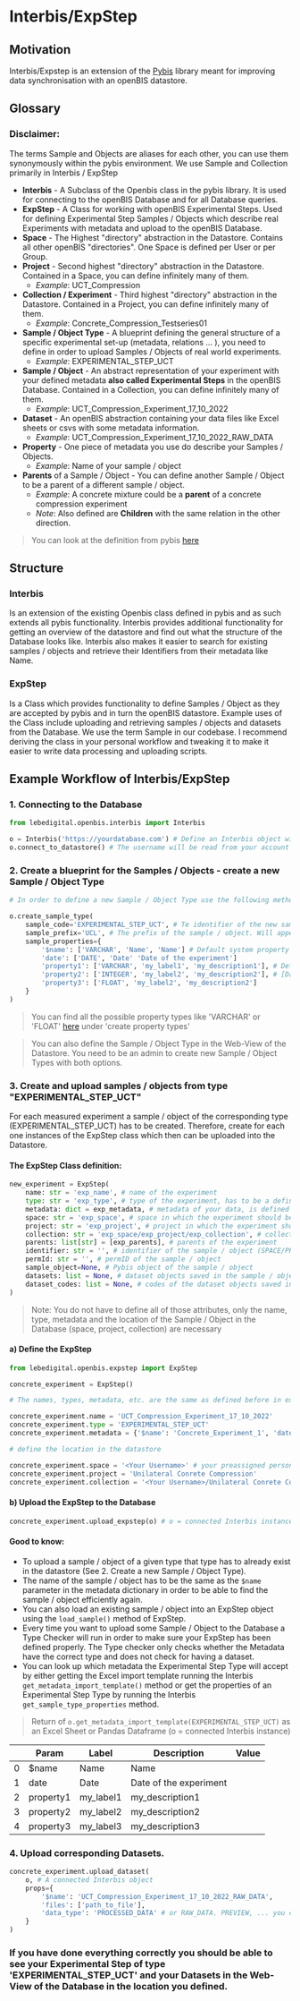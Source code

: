 # Interbis/ExpStep

## Motivation

Interbis/Expstep is an extension of the [Pybis](https://pypi.org/project/PyBIS/) library meant for improving data synchronisation with an openBIS datastore.

## Glossary

### Disclaimer:
The terms Sample and Objects are aliases for each other, you can use them synonymously within the pybis environment. We use Sample and Collection primarily in Interbis / ExpStep

- **Interbis** - A Subclass of the Openbis class in the pybis library. It is used for connecting to the openBIS Database and for all Database queries.
- **ExpStep** - A Class for working with openBIS Experimental Steps. Used for defining Experimental Step Samples / Objects which describe real Experiments with metadata and upload to the openBIS Database.
- **Space** - The Highest "directory" abstraction in the Datastore. Contains all other openBIS "directories". One Space is defined per User or per Group.
- **Project** - Second highest "directory" abstraction in the Datastore. Contained in a Space, you can define infinitely many of them.
  - _Example_: UCT_Compression
- **Collection / Experiment** - Third highest "directory" abstraction in the Datastore. Contained in a Project, you can define infinitely many of them.
  - _Example_: Concrete_Compression_Testseries01
- **Sample / Object Type** - A blueprint defining the general structure of a specific experimental set-up (metadata, relations ... ), you need to define in order to upload Samples / Objects of real world experiments.
  - _Example_: EXPERIMENTAL_STEP_UCT
- **Sample / Object** - An abstract representation of your experiment with your defined metadata **also called Experimental Steps** in the openBIS Database. Contained in a Collection, you can define infinitely many of them.
  - _Example_: UCT_Compression_Experiment_17_10_2022
- **Dataset** - An openBIS abstraction containing your data files like Excel sheets or csvs with some metadata information.
  - _Example_: UCT_Compression_Experiment_17_10_2022_RAW_DATA
- **Property** - One piece of metadata you use do describe your Samples / Objects. 
  - _Example_: Name of your sample / object
- **Parents** of a Sample / Object - You can define another Sample / Object to be a parent of a different sample / object.
  - _Example_: A concrete mixture could be a **parent** of a concrete compression experiment
  -  _Note_: Also defined are **Children** with the same relation in the other direction.

> You can look at the definition from pybis [here](https://pypi.org/project/PyBIS/)

## Structure

### Interbis

Is an extension of the existing Openbis class defined in pybis and as such extends all pybis functionality.
Interbis provides additional functionality for getting an overview of the datastore and find out what the structure of the Database looks like.
Interbis also makes it easier to search for existing samples / objects and retrieve their Identifiers from their metadata like Name.

### ExpStep

Is a Class which provides functionality to define Samples / Object as they are accepted by pybis and in turn the openBIS datastore.
Example uses of the Class include uploading and retrieving samples / objects and datasets from the Database.
We use the term Sample in our codebase.
I recommend deriving the class in your personal workflow and tweaking it to make it easier to write data processing and uploading scripts. 


## Example Workflow of Interbis/ExpStep

### 1. Connecting to the Database

```python
from lebedigital.openbis.interbis import Interbis

o = Interbis('https://yourdatabase.com') # Define an Interbis object with the url to your openBIS Database
o.connect_to_datastore() # The username will be read from your account (windows/linux) and you will have to input the password
```

### 2. Create a blueprint for the Samples / Objects - create a new **Sample / Object Type**

```python
# In order to define a new Sample / Object Type use the following method

o.create_sample_type(
    sample_code='EXPERIMENTAL_STEP_UCT', # Te identifier of the new sample / object type
    sample_prefix='UCL', # The prefix of the sample / object. Will appear before every sample / object code
    sample_properties={
        '$name': ['VARCHAR', 'Name', 'Name'] # Default system property
        'date': ['DATE', 'Date' 'Date of the experiment']
        'property1': ['VARCHAR', 'my_label1', 'my_description1'], # Define properties here with data in the order
        'property2': ['INTEGER', 'my_label2', 'my_description2'], # [Data Type, Label, Description]
        'property3': ['FLOAT', 'my_label2', 'my_description2']
    }
)
```
> You can find all the possible property types like 'VARCHAR' or 'FLOAT' [here](https://pypi.org/project/PyBIS/) under 'create property types'

> You can also define the Sample / Object Type in the Web-View of the Datastore. You need to be an admin to create new Sample / Object Types with both options.

### 3. Create and upload samples / objects from type "EXPERIMENTAL_STEP_UCT"

For each measured experiment a sample / object of the corresponding type (EXPERIMENTAL_STEP_UCT) has to be created. Therefore, create for each one instances of the ExpStep class which then can be uploaded into the Datastore.

#### The ExpStep Class definition:

``` python
new_experiment = ExpStep(
    name: str = 'exp_name', # name of the experiment
    type: str = 'exp_type', # type of the experiment, has to be a defined sample / object type in the datastore
    metadata: dict = exp_metadata, # metadata of your data, is defined by the sample / object type
    space: str = 'exp_space', # space in which the experiment should be saved
    project: str = 'exp_project', # project in which the experiment should be saved
    collection: str = 'exp_space/exp_project/exp_collection', # collection in which the experiment should be saved
    parents: list[str] = [exp_parents], # parents of the experiment
    identifier: str = '', # identifier of the sample / object (SPACE/PROJECT/SAMPLE_CODE)
    permId: str = '', # permID of the sample / object
    sample_object=None, # Pybis object of the sample / object
    datasets: list = None, # dataset objects saved in the sample / object
    dataset_codes: list = None, # codes of the dataset objects saved in the sample / object
)
```

> Note: You do not have to define all of those attributes, only the name, type, metadata and the location of the Sample / Object in the Database (space, project, collection) are necessary


#### a) Define the ExpStep
```python
from lebedigital.openbis.expstep import ExpStep

concrete_experiment = ExpStep()

# The names, types, metadata, etc. are the same as defined before in examples or creating the Sample / Object Type

concrete_experiment.name = 'UCT_Compression_Experiment_17_10_2022'
concrete_experiment.type = 'EXPERIMENTAL_STEP_UCT'
concrete_experiment.metadata = {'$name': 'Concrete_Experiment_1', 'date': '17:10:2022'}

# define the location in the datastore

concrete_experiment.space = '<Your Username>' # your preassigned personal space
concrete_experiment.project = 'Unilateral Conrete Compression'
concrete_experiment.collection = '<Your Username>/Unilateral Conrete Compression/Concrete_Compression_Testseries01'
```

#### b) Upload the ExpStep to the Database
```python
concrete_experiment.upload_expstep(o) # o = connected Interbis instance
```
#### Good to know:
* To upload a sample / object of a given type that type has to already exist in the datastore (See 2. Create a new Sample / Object Type).
* The name of the sample / object has to be the same as the `$name` parameter in the metadata dictionary in order to be able to find the sample / object efficiently again.
* You can also load an existing sample / object into an ExpStep object using the `load_sample()` method of ExpStep.
* Every time you want to upload some Sample / Object to the Database a Type Checker will run in order to make sure your ExpStep has been defined properly. The Type checker only checks whether the Metadata have the correct type and does not check for having a dataset.
* You can look up which metadata the Experimental Step Type will accept by either getting the Excel import template running the Interbis `get_metadata_import_template()` method or get the properties of an Experimental Step Type by running the Interbis `get_sample_type_properties` method.

> Return of `o.get_metadata_import_template(EXPERIMENTAL_STEP_UCT)` as an Excel Sheet or Pandas Dataframe (o = connected Interbis instance)

|     | Param     | Label     | Description            | Value |
|-----|-----------|-----------|------------------------|-------|
| 0   | $name     | Name      | Name                   |       |
| 1   | date      | Date      | Date of the experiment |       |
| 2   | property1 | my_label1 | my_description1        |       |
| 3   | property2 | my_label2 | my_description2        |       |
| 4   | property3 | my_label3 | my_description3        |       |

### 4. Upload corresponding Datasets.

```python
concrete_experiment.upload_dataset(
    o, # A connected Interbis object
    props={
        '$name': 'UCT_Compression_Experiment_17_10_2022_RAW_DATA',
        'files': ['path_to_file'],
        'data_type': 'PROCESSED_DATA' # or RAW_DATA. PREVIEW, ... you can see them in the dataset types
    }
)
```

### If you have done everything correctly you should be able to see your Experimental Step of type 'EXPERIMENTAL_STEP_UCT' and your Datasets in the Web-View of the Database in the location you defined. 